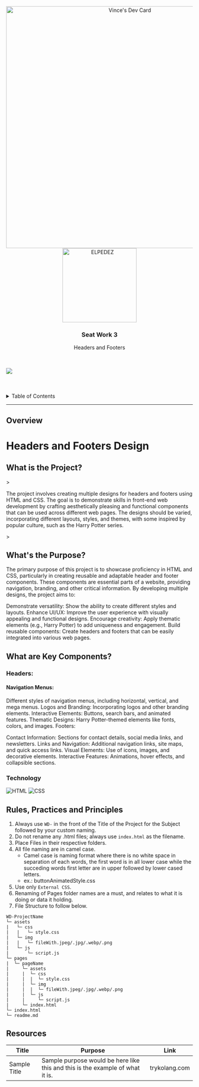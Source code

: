 <a name="readme-top">

<br/>

<br />
<div align="center">
  <a href="https://app.daily.dev/vinceelpedez"><img src="https://api.daily.dev/devcards/v2/Yx3Al31hWxDrC1pA3kOvQ.png?r=abq&type=wide" width="652" alt="Vince's Dev Card"/></a>
  <a href="https://github.com/vinceelpedez">
  <!-- TODO: If you want to add logo or banner you can add it here -->
    <img src="https://i.pinimg.com/564x/7d/63/a0/7d63a0eddd6418289bbd9c46c026d946.jpg"alt="ELPEDEZ" width="200" height="200">
  </a>
  </a>
<!-- TODO: Change Title to the name of the title of your Project -->
  <h3 align="center">Seat Work 3</h3>
</div>
<!-- TODO: Make a short description -->
<div align="center">
  Headers and Footers
</div>

<br />


![](https://visit-counter.vercel.app/counter.png?https://github.com/vinceelpedez/WD-ELPEDEZ-SA3)
---

<br />
<br />

<!-- TODO: If you want to add more layers for your readme -->
<details>
  <summary>Table of Contents</summary>
  <ol>
    <li>
      <a href="#overview">Overview</a>
      <ol>
        <li>
          <a href="#key-components">Key Components</a>
        </li>
        <li>
          <a href="#technology">Technology</a>
        </li>
      </ol>
    </li>
    <li>
      <a href="#rule,-practices-and-principles">Rules, Practices and Principles</a>
    </li>
    <li>
      <a href="#resources">Resources</a>
    </li>
  </ol>
</details>

---

## Overview

<h1>Headers and Footers Design</h1>
<h2>What is the Project?</h2>>
<p>The project involves creating multiple designs for headers and footers using HTML and CSS. The goal is to demonstrate skills in front-end web development by crafting aesthetically pleasing and functional components that can be used across different web pages. The designs should be varied, incorporating different layouts, styles, and themes, with some inspired by popular culture, such as the Harry Potter series.</p>>

<h2>What's the Purpose?</h2>
The primary purpose of this project is to showcase proficiency in HTML and CSS, particularly in creating reusable and adaptable header and footer components. These components are essential parts of a website, providing navigation, branding, and other critical information. By developing multiple designs, the project aims to:

Demonstrate versatility: Show the ability to create different styles and layouts.
Enhance UI/UX: Improve the user experience with visually appealing and functional designs.
Encourage creativity: Apply thematic elements (e.g., Harry Potter) to add uniqueness and engagement.
Build reusable components: Create headers and footers that can be easily integrated into various web pages.

<h2>What are Key Components?</h2>
<h3>Headers:</h3>

<h4>Navigation Menus:</h4> Different styles of navigation menus, including horizontal, vertical, and mega menus.
Logos and Branding: Incorporating logos and other branding elements.
Interactive Elements: Buttons, search bars, and animated features.
Thematic Designs: Harry Potter-themed elements like fonts, colors, and images.
Footers:

Contact Information: Sections for contact details, social media links, and newsletters.
Links and Navigation: Additional navigation links, site maps, and quick access links.
Visual Elements: Use of icons, images, and decorative elements.
Interactive Features: Animations, hover effects, and collapsible sections.


### Technology
<!-- TODO: List of Technology Used -->
![HTML](https://img.shields.io/badge/HTML-E34F26?style=for-the-badge&logo=html5&logoColor=white)
![CSS](https://img.shields.io/badge/CSS-1572B6?style=for-the-badge&logo=css3&logoColor=white)


## Rules, Practices and Principles
1. Always use `WD-` in the front of the Title of the Project for the Subject followed by your custom naming.
2. Do not rename any .html files; always use `index.html` as the filename.
3. Place Files in their respective folders.
4. All file naming are in camel case.
   - Camel case is naming format where there is no white space in separation of each words, the first word is in all lower case while the succeding words first letter are in upper followed by lower cased letters.
   - ex.: buttonAnimatedStyle.css
5. Use only `External CSS`.
6. Renaming of Pages folder names are a must, and relates to what it is doing or data it holding.
7. File Structure to follow below.

```
WD-ProjectName
└─ assets
|   └─ css
|   |   └─ style.css
|   └─ img
|   |   └─ fileWith.jpeg/.jpg/.webp/.png
|   └─ js
|       └─ script.js
└─ pages
|  └─ pageName
|     └─ assets
|     |  └─ css
|     |  |  └─ style.css
|     |  └─ img
|     |  |  └─ fileWith.jpeg/.jpg/.webp/.png
|     |  └─ js
|     |     └─ script.js
|     └─ index.html
└─ index.html
└─ readme.md
```

## Resources

<!-- TODO: Add References -->
| Title | Purpose | Link |
|-|-|-|
| Sample Title | Sample purpose would be here like this and this is the example of what it is. | trykolang.com |

